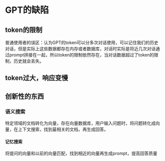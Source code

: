 # GPT的缺陷

## token的限制

普通使用者的误区：认为GPT的token可以分多次对话使用，可以记住我们的历史对话，但是实际上这些数据都存在内存或者数据库，对话时实际是将近几次对话通过prompt拼接在一起，所以token的限制依然存在，当对话数据超过了token的限制，历史就会丢失。

## token过大，响应变慢

## 创新性的东西

### 语义搜索

特定领域的文档转化为向量，存在向量数据库，用户输入问题时，将问题转化成向量，在上下文搜索，找到最相关的文档，再生成回答。

#### 记忆搜索

将提问的向量和以前的向量匹配，找到相近的向量再生成prompt，提高回答质量
